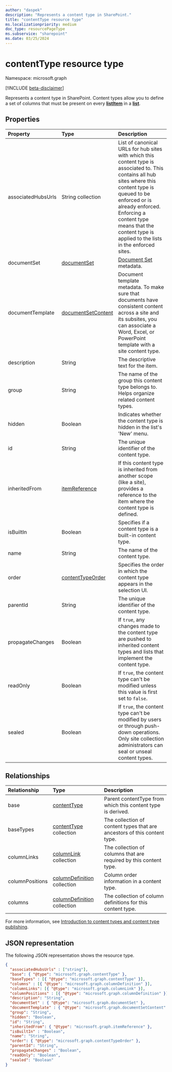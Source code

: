 ```yaml
---
author: "daspek"
description: "Represents a content type in SharePoint."
title: "contentType resource type"
ms.localizationpriority: medium
doc_type: resourcePageType
ms.subservice: "sharepoint"
ms.date: 03/25/2024
---
```


# contentType resource type

Namespace: microsoft.graph

[!INCLUDE [beta-disclaimer](../../includes/beta-disclaimer.md)]

Represents a content type in SharePoint. Content types allow you to define a set of columns that must be present on every [**listItem**][listItem] in a [**list**][list].

## Properties

| Property          | Type                 | Description|
|:------------------|:---------------------|:----------------------------------|
|   associatedHubsUrls         | String collection | List of canonical URLs for hub sites with which this content type is associated to. This contains all hub sites where this content type is queued to be enforced or is already enforced. Enforcing a content type means that the content type is applied to the lists in the enforced sites.|
|   documentSet         | [documentSet][]      | [Document Set](/sharepoint/governance/document-set-planning#about-document-sets) metadata.|
|   documentTemplate    | [documentSetContent][] | Document template metadata. To make sure that documents have consistent content across a site and its subsites, you can associate a Word, Excel, or PowerPoint template with a site content type.|
|   description     | String               | The descriptive text for the item.|
|   group           | String               | The name of the group this content type belongs to. Helps organize related content types.|
|   hidden          | Boolean              | Indicates whether the content type is hidden in the list's 'New' menu.|
|   id              | String               | The unique identifier of the content type.|
|   inheritedFrom   | [itemReference][]    | If this content type is inherited from another scope (like a site), provides a reference to the item where the content type is defined.|
|   isBuiltIn              | Boolean| Specifies if a content type is a built-in content type. |
|   name            | String               | The name of the content type.|
|   order           | [contentTypeOrder][] | Specifies the order in which the content type appears in the selection UI.|
|   parentId        | String               | The unique identifier of the content type.|
|   propagateChanges     | Boolean              | If `true`, any changes made to the content type are pushed to inherited content types and lists that implement the content type.|
|   readOnly        | Boolean              | If `true`, the content type can't be modified unless this value is first set to `false`.|
|   sealed          | Boolean              | If `true`, the content type can't be modified by users or through push-down operations. Only site collection administrators can seal or unseal content types.|

## Relationships

| Relationship    | Type                      | Description|
|:----------------|:--------------------------|:-------------------------------|
|   base     | [contentType][]  | Parent contentType from which this content type is derived. |
|   baseTypes     | [contentType][] collection     | The collection of content types that are ancestors of this content type.|
|   columnLinks   | [columnLink][] collection | The collection of columns that are required by this content type.|
|   columnPositions         | [columnDefinition][] collection | Column order information in a content type.|
|   columns       | [columnDefinition][] collection  | The collection of column definitions for this content type.|

For more information, see [Introduction to content types and content type publishing][contentTypeIntro].

[columnLink]: columnlink.md
[contentTypeIntro]: https://support.office.com/article/Introduction-to-content-types-and-content-type-publishing-e1277a2e-a1e8-4473-9126-91a0647766e5
[itemReference]: itemreference.md
[contentTypeOrder]: contenttypeorder.md
[columnDefinition]: columndefinition.md
[contentType]: contenttype.md
[documentSet]: documentset.md
[documentSetContent]: documentsetcontent.md

## JSON representation

The following JSON representation shows the resource type.

<!-- { "blockType": "resource", "@odata.type": "microsoft.graph.contentType","keyProperty":"id" } -->

```json
{
  "associatedHubsUrls" : ["string"],
  "base": { "@type": "microsoft.graph.contentType" },
  "baseTypes" : [{ "@type": "microsoft.graph.contentType" }],
  "columns" : [{ "@type": "microsoft.graph.columnDefinition" }],
  "columnLinks": [{ "@type": "microsoft.graph.columnLink" }],
  "columnPositions" : [{ "@type": "microsoft.graph.columnDefinition" }],
  "description": "String",
  "documentSet" : { "@type": "microsoft.graph.documentSet" },
  "documentTemplate" : { "@type": "microsoft.graph.documentSetContent" },
  "group": "String",
  "hidden": "Boolean",
  "id": "String",
  "inheritedFrom": { "@type": "microsoft.graph.itemReference" },
  "isBuiltIn" : "Boolean",
  "name": "String",
  "order": { "@type": "microsoft.graph.contentTypeOrder" },
  "parentId": "String",
  "propagateChanges" : "Boolean",
  "readOnly": "Boolean",
  "sealed": "Boolean"
}
```

[list]: list.md
[listItem]: listitem.md

<!--
{
  "type": "#page.annotation",
  "description": "",
  "keywords": "",
  "section": "documentation",
  "tocPath": "Resources/ContentType",
  "suppressions": []
}
-->
